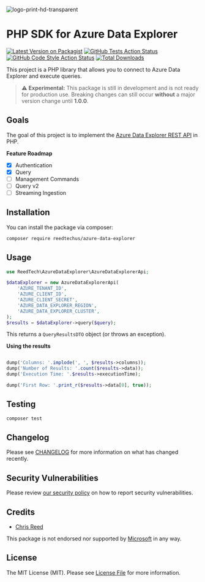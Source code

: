 ![logo-print-hd-transparent](https://user-images.githubusercontent.com/77644584/200294033-8c4d0980-56ba-4443-96f0-9dde0753a4df.png)

# PHP SDK for Azure Data Explorer

<!-- [![GitHub Tests Action Status](https://github.com/reedtechus/azure-data-explorer/workflows/Tests/badge.svg)](https://github.com/reedtechus/azure-data-explorer/actions?query=workflow%3Arun-tests+branch%3Amain) -->

[![Latest Version on Packagist](https://img.shields.io/packagist/v/reedtechus/azure-data-explorer)](https://packagist.org/packages/reedtechus/azure-data-explorer)
[![GitHub Tests Action Status](https://img.shields.io/github/workflow/status/reedtechus/azure-data-explorer/Tests?label=tests)](https://github.com/reedtechus/azure-data-explorer/actions?query=workflow%3Arun-tests+branch%3Amain)
[![GitHub Code Style Action Status](https://img.shields.io/github/workflow/status/reedtechus/azure-data-explorer/Fix%20PHP%20code%20style%20issues?label=code%20style)](https://github.com/reedtechus/azure-data-explorer/actions?query=workflow%3A"Fix+PHP+code+style+issues"+branch%3Amain)
[![Total Downloads](https://img.shields.io/packagist/dt/reedtechus/azure-data-explorer)](https://packagist.org/packages/reedtechus/azure-data-explorer)

This project is a PHP library that allows you to connect to Azure Data Explorer and execute queries.

> :warning: **Experimental:** This package is still in development and is not ready for production use.
> Breaking changes can still occur **without** a major version change until **1.0.0**.

## Goals

The goal of this project is to implement the [Azure Data Explorer REST API](https://learn.microsoft.com/en-us/azure/data-explorer/kusto/api/rest/) in PHP.

**Feature Roadmap**

-   [x] Authentication
-   [x] Query
-   [ ] Management Commands
-   [ ] Query v2
-   [ ] Streaming Ingestion

## Installation

You can install the package via composer:

```bash
composer require reedtechus/azure-data-explorer
```

## Usage

```php
use ReedTech\AzureDataExplorer\AzureDataExplorerApi;

$dataExplorer = new AzureDataExplorerApi(
	'AZURE_TENANT_ID',
	'AZURE_CLIENT_ID',
	'AZURE_CLIENT_SECRET',
	'AZURE_DATA_EXPLORER_REGION',
	'AZURE_DATA_EXPLORER_CLUSTER',
);
$results = $dataExplorer->query($query);
```

This returns a `QueryResultsDTO` object (or throws an exception).

**Using the results**

```php

dump('Columns: '.implode(', ', $results->columns));
dump('Number of Results: '.count($results->data));
dump('Execution Time: '.$results->executionTime);

dump('First Row: '.print_r($results->data[0], true));
```

## Testing

```bash
composer test
```

## Changelog

Please see [CHANGELOG](CHANGELOG.md) for more information on what has changed recently.

<!-- ## Contributing

Please see [CONTRIBUTING](https://github.com/spatie/.github/blob/main/CONTRIBUTING.md) for details. -->

## Security Vulnerabilities

Please review [our security policy](../../security/policy) on how to report security vulnerabilities.

## Credits

-   [Chris Reed](https://github.com/chrisreedio)
<!-- -   [All Contributors](../../contributors) -->

This package is not endorsed nor supported by [Microsoft](https://github.com/microsoft) in any way.

## License

The MIT License (MIT). Please see [License File](LICENSE.md) for more information.
